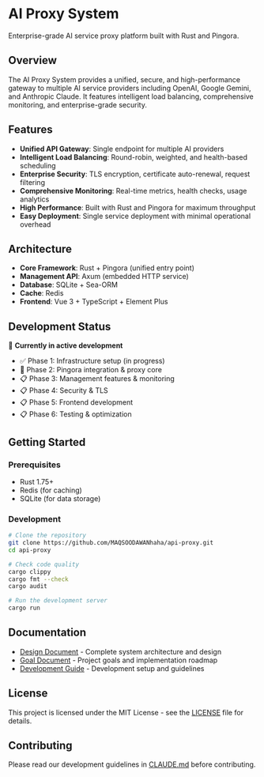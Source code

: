 # AI Proxy System

Enterprise-grade AI service proxy platform built with Rust and Pingora.

## Overview

The AI Proxy System provides a unified, secure, and high-performance gateway to multiple AI service providers including OpenAI, Google Gemini, and Anthropic Claude. It features intelligent load balancing, comprehensive monitoring, and enterprise-grade security.

## Features

- **Unified API Gateway**: Single endpoint for multiple AI providers
- **Intelligent Load Balancing**: Round-robin, weighted, and health-based scheduling
- **Enterprise Security**: TLS encryption, certificate auto-renewal, request filtering
- **Comprehensive Monitoring**: Real-time metrics, health checks, usage analytics
- **High Performance**: Built with Rust and Pingora for maximum throughput
- **Easy Deployment**: Single service deployment with minimal operational overhead

## Architecture

- **Core Framework**: Rust + Pingora (unified entry point)
- **Management API**: Axum (embedded HTTP service)
- **Database**: SQLite + Sea-ORM
- **Cache**: Redis
- **Frontend**: Vue 3 + TypeScript + Element Plus

## Development Status

🚧 **Currently in active development**

- ✅ Phase 1: Infrastructure setup (in progress)
- 🔄 Phase 2: Pingora integration & proxy core
- 📋 Phase 3: Management features & monitoring
- 📋 Phase 4: Security & TLS
- 📋 Phase 5: Frontend development
- 📋 Phase 6: Testing & optimization

## Getting Started

### Prerequisites

- Rust 1.75+
- Redis (for caching)
- SQLite (for data storage)

### Development

```bash
# Clone the repository
git clone https://github.com/MAQSOODAWANhaha/api-proxy.git
cd api-proxy

# Check code quality
cargo clippy
cargo fmt --check
cargo audit

# Run the development server
cargo run
```

## Documentation

- [Design Document](docs/DESIGN.md) - Complete system architecture and design
- [Goal Document](docs/GOAL.md) - Project goals and implementation roadmap
- [Development Guide](CLAUDE.md) - Development setup and guidelines

## License

This project is licensed under the MIT License - see the [LICENSE](LICENSE) file for details.

## Contributing

Please read our development guidelines in [CLAUDE.md](CLAUDE.md) before contributing.